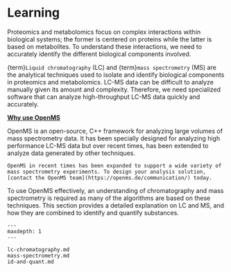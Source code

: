 Learning
========

Proteomics and metabolomics focus on complex interactions within biological systems; the former is centered on proteins while the latter is based on metabolites. To understand these interactions, we need to accurately identify the different biological components involved. 

{term}`Liquid chromatography` (LC) and {term}`mass spectrometry` (MS) are the analytical techniques used to isolate and identify biological components in proteomics and metabolomics. LC-MS data can be difficult to analyze manually given its amount and complexity. Therefore, we need specialized software that can analyze high-throughput LC-MS data quickly and accurately. 

<ins>**Why use OpenMS**</ins>

OpenMS is an open-source, C++ framework for analyzing large volumes of mass spectrometry data. It has been specially designed for analyzing high performance LC-MS data but over recent times, has been extended to analyze data generated by other techniques.

```{note}
OpenMS in recent times has been expanded to support a wide variety of mass spectrometry experiments. To design your analysis solution, [contact the OpenMS team](https://openms.de/communication/) today.
```

To use OpenMS effectively, an understanding of chromatography and mass spectrometry is required as many of the algorithms are based on these techniques. 
This section provides a detailed explanation on LC and MS, and how they are combined to identify and quantify substances.


```{toctree}
---
maxdepth: 1
---

lc-chromatography.md
mass-spectrometry.md
id-and-quant.md
```
